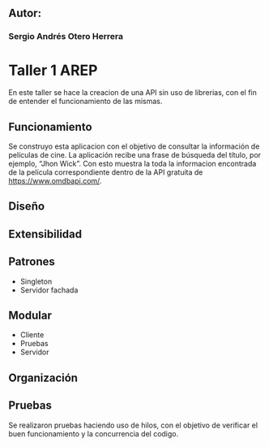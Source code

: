## Autor:
### Sergio Andrés Otero Herrera

# Taller 1 AREP
En este taller se hace la creacion de una API sin uso de librerias, con el fin de entender el funcionamiento de las mismas.

## Funcionamiento
Se construyo esta aplicacion con el objetivo de consultar la información de películas de cine. La aplicación recibe una frase de búsqueda del título, por ejemplo, “Jhon Wick”. Con esto muestra la toda la informacion encontrada de la película correspondiente dentro de la API gratuita de https://www.omdbapi.com/.

## Diseño

## Extensibilidad


## Patrones
- Singleton
- Servidor fachada

## Modular
- Cliente
- Pruebas
- Servidor

## Organización

## Pruebas
Se realizaron pruebas haciendo uso de hilos, con el objetivo de verificar el buen funcionamiento y la concurrencia del codigo.
